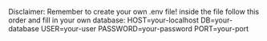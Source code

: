 Disclaimer: Remember to create your own .env file!
  inside the file follow this order and fill in your own database:
HOST=your-localhost
DB=your-database
USER=your-user
PASSWORD=your-password
PORT=your-port
 
